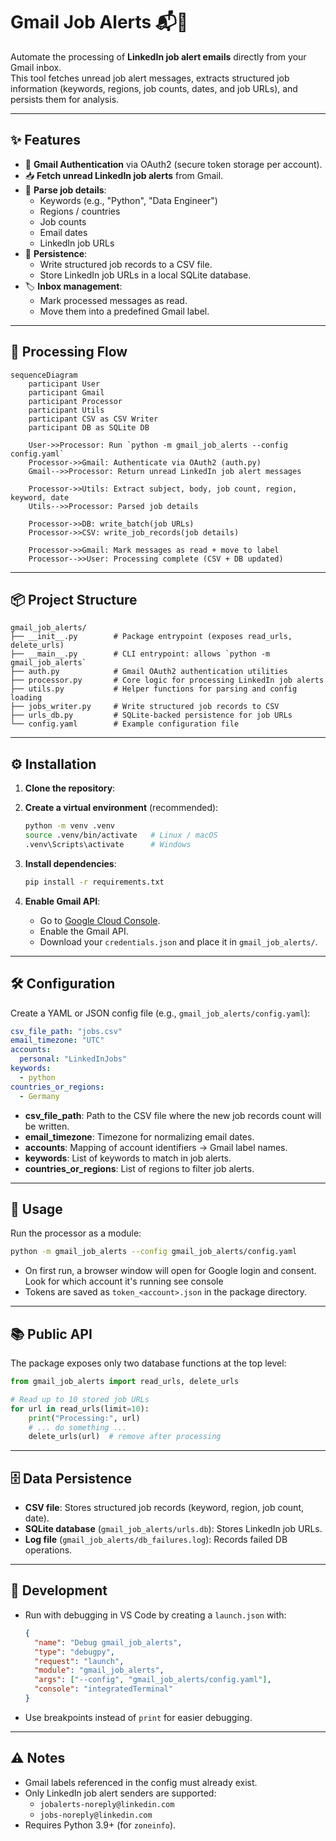 # Gmail Job Alerts 📬💼

Automate the processing of **LinkedIn job alert emails** directly from your Gmail inbox.  
This tool fetches unread job alert messages, extracts structured job information (keywords, regions, job counts, dates, and job URLs), and persists them for analysis.

---

## ✨ Features

- 🔑 **Gmail Authentication** via OAuth2 (secure token storage per account).
- 📥 **Fetch unread LinkedIn job alerts** from Gmail.
- 📝 **Parse job details**:
  - Keywords (e.g., "Python", "Data Engineer")
  - Regions / countries
  - Job counts
  - Email dates
  - LinkedIn job URLs
- 📂 **Persistence**:
  - Write structured job records to a CSV file.
  - Store LinkedIn job URLs in a local SQLite database.
- 🏷️ **Inbox management**:
  - Mark processed messages as read.
  - Move them into a predefined Gmail label.

---

## 🔄 Processing Flow

```mermaid
sequenceDiagram
    participant User
    participant Gmail
    participant Processor
    participant Utils
    participant CSV as CSV Writer
    participant DB as SQLite DB

    User->>Processor: Run `python -m gmail_job_alerts --config config.yaml`
    Processor->>Gmail: Authenticate via OAuth2 (auth.py)
    Gmail-->>Processor: Return unread LinkedIn job alert messages

    Processor->>Utils: Extract subject, body, job count, region, keyword, date
    Utils-->>Processor: Parsed job details

    Processor->>DB: write_batch(job URLs)
    Processor->>CSV: write_job_records(job details)

    Processor->>Gmail: Mark messages as read + move to label
    Processor-->>User: Processing complete (CSV + DB updated)
```

---

## 📦 Project Structure

```
gmail_job_alerts/
├── __init__.py        # Package entrypoint (exposes read_urls, delete_urls)
├── __main__.py        # CLI entrypoint: allows `python -m gmail_job_alerts`
├── auth.py            # Gmail OAuth2 authentication utilities
├── processor.py       # Core logic for processing LinkedIn job alerts
├── utils.py           # Helper functions for parsing and config loading
├── jobs_writer.py     # Write structured job records to CSV
├── urls_db.py         # SQLite-backed persistence for job URLs
└── config.yaml        # Example configuration file
```

---

## ⚙️ Installation

1. **Clone the repository**:

2. **Create a virtual environment** (recommended):
   ```bash
   python -m venv .venv
   source .venv/bin/activate   # Linux / macOS
   .venv\Scripts\activate      # Windows
   ```

3. **Install dependencies**:
   ```bash
   pip install -r requirements.txt
   ```

4. **Enable Gmail API**:
   - Go to [Google Cloud Console](https://console.cloud.google.com/).
   - Enable the Gmail API.
   - Download your `credentials.json` and place it in `gmail_job_alerts/`.

---

## 🛠️ Configuration

Create a YAML or JSON config file (e.g., `gmail_job_alerts/config.yaml`):

```yaml
csv_file_path: "jobs.csv"
email_timezone: "UTC"
accounts:
  personal: "LinkedInJobs"
keywords:
  - python
countries_or_regions:
  - Germany
```

- **csv_file_path**: Path to the CSV file where the new job records count will be written.
- **email_timezone**: Timezone for normalizing email dates.
- **accounts**: Mapping of account identifiers → Gmail label names.
- **keywords**: List of keywords to match in job alerts.
- **countries_or_regions**: List of regions to filter job alerts.

---

## 🚀 Usage

Run the processor as a module:

```bash
python -m gmail_job_alerts --config gmail_job_alerts/config.yaml
```

- On first run, a browser window will open for Google login and consent. Look for which account it's running see console
- Tokens are saved as `token_<account>.json` in the package directory.

---

## 📚 Public API

The package exposes only two database functions at the top level:

```python
from gmail_job_alerts import read_urls, delete_urls

# Read up to 10 stored job URLs
for url in read_urls(limit=10):
    print("Processing:", url)
    # ... do something ...
    delete_urls(url)  # remove after processing
```

---

## 🗄️ Data Persistence

- **CSV file**: Stores structured job records (keyword, region, job count, date).
- **SQLite database** (`gmail_job_alerts/urls.db`): Stores LinkedIn job URLs.
- **Log file** (`gmail_job_alerts/db_failures.log`): Records failed DB operations.

---

## 🧪 Development

- Run with debugging in VS Code by creating a `launch.json` with:
  ```json
  {
    "name": "Debug gmail_job_alerts",
    "type": "debugpy",
    "request": "launch",
    "module": "gmail_job_alerts",
    "args": ["--config", "gmail_job_alerts/config.yaml"],
    "console": "integratedTerminal"
  }
  ```

- Use breakpoints instead of `print` for easier debugging.

---

## ⚠️ Notes

- Gmail labels referenced in the config must already exist.
- Only LinkedIn job alert senders are supported:
  - `jobalerts-noreply@linkedin.com`
  - `jobs-noreply@linkedin.com`
- Requires Python 3.9+ (for `zoneinfo`).
